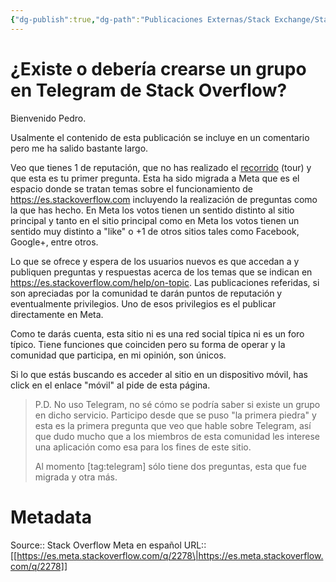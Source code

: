 ```yaml
---
{"dg-publish":true,"dg-path":"Publicaciones Externas/Stack Exchange/Stack Overflow en español/Stack Overflow en español Meta/es.meta.stackoverflow.com-2278.md","permalink":"/publicaciones-externas/stack-exchange/stack-overflow-en-espanol/stack-overflow-en-espanol-meta/es-meta-stackoverflow-com-2278/","title":"¿Existe o debería crearse un grupo en Telegram de Stack Overflow?","hide":true,"noteIcon":"\"0\"","created":"2024-04-03T12:49:10.763-06:00","updated":"2024-04-05T16:44:01.505-06:00"}
---
```


# ¿Existe o debería crearse un grupo en Telegram de Stack Overflow?

Bienvenido Pedro. 

Usalmente el contenido de esta publicación se incluye en un comentario pero me ha salido bastante largo.

Veo que tienes 1 de reputación, que no has realizado el [recorrido][1] (tour) y que esta es tu primer pregunta. Esta ha sido migrada a Meta que es el espacio donde se tratan temas sobre el funcionamiento de https://es.stackoverflow.com incluyendo la realización de preguntas como la que has hecho. En Meta los  votos tienen un sentido distinto al sitio principal y tanto en el sitio principal como en Meta los votos tienen un sentido muy distinto a "like" o +1 de otros sitios tales como Facebook, Google+, entre otros. 

Lo que se ofrece y espera de los usuarios nuevos es que accedan a y publiquen preguntas y respuestas acerca de los temas que se indican en https://es.stackoverflow.com/help/on-topic. Las publicaciones referidas, si son apreciadas por la comunidad te darán puntos de reputación y eventualmente privilegios. Uno de esos privilegios es el publicar directamente en Meta.

Como te darás cuenta, esta sitio ni es una red social típica ni es un foro típico. Tiene funciones que coinciden pero su forma de operar y la comunidad que participa, en mi opinión, son únicos.

Si lo que estás buscando es acceder al sitio en un dispositivo móvil, has click en el enlace "móvil" al pide de esta página.

> P.D. No uso Telegram, no sé cómo se podría saber si existe un grupo en dicho servicio. Participo desde que se puso "la primera piedra" y esta es la primera pregunta que veo que hable sobre Telegram, así que dudo mucho que a los miembros de esta comunidad les interese una aplicación como esa para los fines de este sitio.
>
> Al momento [tag:telegram] sólo tiene dos preguntas, esta que fue migrada y otra más.

  [1]: https://es.stackoverflow.com/tour

# Metadata
Source:: Stack Overflow Meta en español
URL:: [[https://es.meta.stackoverflow.com/q/2278\|https://es.meta.stackoverflow.com/q/2278]]

